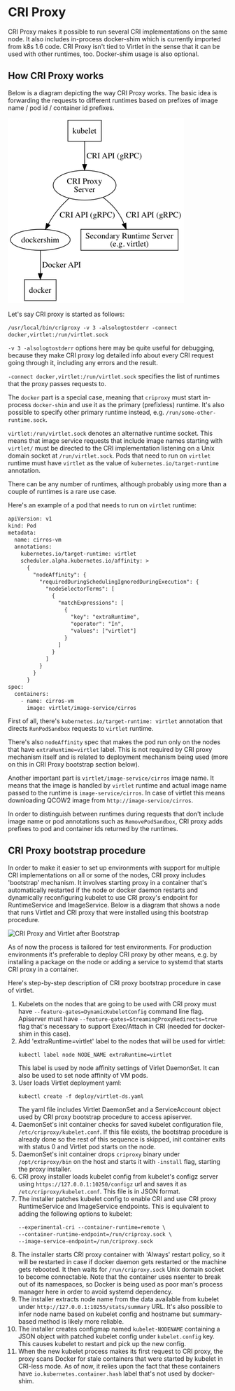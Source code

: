 # CRI Proxy

CRI Proxy makes it possible to run several CRI implementations on the
same node. It also includes in-process docker-shim which is currently
imported from k8s 1.6 code. CRI Proxy isn't tied to Virtlet in the
sense that it can be used with other runtimes, too. Docker-shim usage
is also optional.

## How CRI Proxy works

Below is a diagram depicting the way CRI Proxy works. The basic idea
is forwarding the requests to different runtimes based on prefixes of
image name / pod id / container id prefixes.

![CRI Request Path](criproxy.png)

Let's say CRI proxy is started as follows:
```
/usr/local/bin/criproxy -v 3 -alsologtostderr -connect docker,virtlet:/run/virtlet.sock
```

`-v 3 -alsologtostderr` options here may be quite useful for
debugging, because they make CRI proxy log detailed info about every
CRI request going through it, including any errors and the result.

`-connect docker,virtlet:/run/virtlet.sock` specifies the list of
runtimes that the proxy passes requests to.

The `docker` part is a special case, meaning that `criproxy` must
start in-process `docker-shim` and use it as the primary (prefixless)
runtime.  It's also possible to specify other primary runtime instead,
e.g. `/run/some-other-runtime.sock`.

`virtlet:/run/virtlet.sock` denotes an alternative runtime
socket. This means that image service requests that include image
names starting with `virtlet/` must be directed to the CRI
implementation listening on a Unix domain socket at
`/run/virtlet.sock`. Pods that need to run on `virtlet` runtime must
have `virtlet` as the value of `kubernetes.io/target-runtime`
annotation.

There can be any number of runtimes, although probably using more than
a couple of runtimes is a rare use case.

Here's an example of a pod that needs to run on `virtlet` runtime:
```
apiVersion: v1
kind: Pod
metadata:
  name: cirros-vm
  annotations:
    kubernetes.io/target-runtime: virtlet
    scheduler.alpha.kubernetes.io/affinity: >
      {
        "nodeAffinity": {
          "requiredDuringSchedulingIgnoredDuringExecution": {
            "nodeSelectorTerms": [
              {
                "matchExpressions": [
                  {
                    "key": "extraRuntime",
                    "operator": "In",
                    "values": ["virtlet"]
                  }
                ]
              }
            ]
          }
        }
      }
spec:
  containers:
    - name: cirros-vm
      image: virtlet/image-service/cirros
```

First of all, there's `kubernetes.io/target-runtime: virtlet`
annotation that directs `RunPodSandbox` requests to `virtlet` runtime.

There's also `nodeAffinity` spec that makes the pod run only on the
nodes that have `extraRuntime=virtlet` label. This is not required
by CRI proxy mechanism itself and is related to deployment mechanism
being used (more on this in CRI Proxy bootstrap section below).

Another important part is `virtlet/image-service/cirros` image name.
It means that the image is handled by `virtlet` runtime and actual
image name passed to the runtime is `image-service/cirros`. In case of
virtlet this means downloading QCOW2 image from
`http://image-service/cirros`.

In order to distinguish between runtimes during requests that don't
include image name or pod annotations such as `RemovePodSandbox`, CRI
proxy adds prefixes to pod and container ids returned by the runtimes.

## CRI Proxy bootstrap procedure

In order to make it easier to set up environments with support for
multiple CRI implementations on all or some of the nodes, CRI proxy
includes 'bootstrap' mechanism. It involves starting proxy in a
container that's automatically restarted if the node or docker daemon
restarts and dynamically reconfiguring kubelet to use CRI proxy's
endpoint for RuntimeService and ImageService. Below is a diagram that
shows a node that runs Virtlet and CRI proxy that were installed using
this bootstrap procedure.

![CRI Proxy and Virtlet after Bootstrap](bootstrap.png)

As of now the process is tailored for test environments. For
production environments it's preferable to deploy CRI proxy by other
means, e.g. by installing a package on the node or adding
a service to systemd that starts CRI proxy in a container.

Here's step-by-step description of CRI proxy bootstrap procedure
in case of virtlet.

1. Kubelets on the nodes that are going to be used with CRI proxy
   must have `--feature-gates=DynamicKubeletConfig` command line flag.
   Apiserver must have `--feature-gates=StreamingProxyRedirects=true`
   flag that's necessary to support Exec/Attach in CRI (needed for
   docker-shim in this case).
2. Add 'extraRuntime=virtlet' label to the nodes that will be used for virtlet:
   ```
   kubectl label node NODE_NAME extraRuntime=virtlet
   ```
   This label is used by node affinity settings of Virlet DaemonSet.
   It can also be used to set node affinity of VM pods.
3. User loads Virtlet deployment yaml:
   ```
   kubectl create -f deploy/virtlet-ds.yaml
   ```
   The yaml file includes Virtlet DaemonSet and a ServiceAccount object used by
   CRI proxy bootstrap procedure to access apiserver.
4. DaemonSet's init container checks for saved kubelet configuration
   file, `/etc/criproxy/kubelet.conf`. If this file exists, the
   bootstrap procedure is already done so the rest of this sequence is
   skipped, init container exits with status 0 and Virtlet pod starts
   on the node.
5. DaemonSet's init container drops `criproxy` binary under
   `/opt/criproxy/bin` on the host and starts it with `-install` flag,
   starting the proxy installer.
6. CRI proxy installer loads kubelet config from kubelet's configz
   server using `https://127.0.0.1:10250/configz` url and saves it as
   `/etc/criproxy/kubelet.conf`. This file is in JSON format.
7. The installer patches kubelet config to enable CRI and use CRI proxy
   RuntimeService and ImageService endpoints. This is equivalent to
   adding the following options to kubelet:
   ```
   --experimental-cri --container-runtime=remote \
   --container-runtime-endpoint=/run/criproxy.sock \
   --image-service-endpoint=/run/criproxy.sock
   ```
8. The installer starts CRI proxy container with 'Always' restart
   policy, so it will be restarted in case if docker daemon gets
   restarted or the machine gets rebooted. It then waits for
   `/run/criproxy.sock` Unix domain socket to become connectable.
   Note that the container uses nsenter to break out of
   its namespaces, so Docker is being used as poor man's
   process manager here in order to avoid systemd dependency.
9. The installer extracts node name from the data available from kubelet
   under `http://127.0.0.1:10255/stats/summary` URL. It's also
   possible to infer node name based on kubelet config and hostname
   but summary-based method is likely more reliable.
10. The installer creates configmap named `kubelet-NODENAME` containing a
    JSON object with patched kubelet config under `kubelet.config`
    key. This causes kubelet to restart and pick up the new config.
11. When the new kubelet process makes its first request to CRI proxy,
    the proxy scans Docker for stale containers that were started by
    kubelet in CRI-less mode. As of now, it relies upon the fact
    that these containers have `io.kubernetes.container.hash` label
    that's not used by docker-shim.
